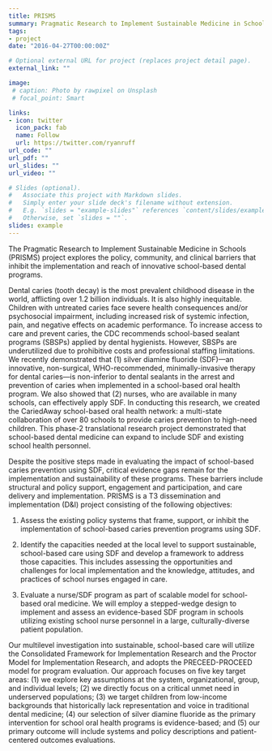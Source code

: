 ```yaml
---
title: PRISMS
summary: Pragmatic Research to Implement Sustainable Medicine in Schools
tags:
- project
date: "2016-04-27T00:00:00Z"

# Optional external URL for project (replaces project detail page).
external_link: ""

image:
 # caption: Photo by rawpixel on Unsplash
 # focal_point: Smart

links:
- icon: twitter
  icon_pack: fab
  name: Follow
  url: https://twitter.com/ryanruff
url_code: ""
url_pdf: ""
url_slides: ""
url_video: ""

# Slides (optional).
#   Associate this project with Markdown slides.
#   Simply enter your slide deck's filename without extension.
#   E.g. `slides = "example-slides"` references `content/slides/example-slides.md`.
#   Otherwise, set `slides = ""`.
slides: example
---
```


The Pragmatic Research to Implement Sustainable Medicine in Schools (PRISMS) project explores the policy, community, and clinical barriers that inhibit the implementation and reach of innovative school-based dental programs.

Dental caries (tooth decay) is the most prevalent childhood disease in the world, afflicting over 1.2 billion individuals. It is also highly inequitable. Children with untreated caries face severe health consequences and/or psychosocial impairment, including increased risk of systemic infection, pain, and negative effects on academic performance. To increase access to care and prevent caries, the CDC recommends school-based sealant programs (SBSPs) applied by dental hygienists. However, SBSPs are underutilized due to prohibitive costs and professional staffing limitations. We recently demonstrated that (1) silver diamine fluoride (SDF)—an innovative, non-surgical, WHO-recommended, minimally-invasive therapy for dental caries—is non-inferior to dental sealants in the arrest and prevention of caries when implemented in a school-based oral health program. We also showed that (2) nurses, who are available in many schools, can effectively apply SDF. In conducting this research, we created the CariedAway school-based oral health network: a multi-state collaboration of over 80 schools to provide caries prevention to high-need children. This phase-2 translational research project demonstrated that school-based dental medicine can expand to include SDF and existing school health personnel. 

Despite the positive steps made in evaluating the impact of school-based caries prevention using SDF, critical evidence gaps remain for the implementation and sustainability of these programs. These barriers include structural and policy support, engagement and participation, and care delivery and implementation. PRISMS is a T3 dissemination and implementation (D&I) project consisting of the following objectives: 

1.	Assess the existing policy systems that frame, support, or inhibit the implementation of school-based caries prevention programs using SDF. 

2.	Identify the capacities needed at the local level to support sustainable, school-based care using SDF and develop a framework to address those capacities. This includes assessing the opportunities and challenges for local implementation and the knowledge, attitudes, and practices of school nurses engaged in care. 

3.	Evaluate a nurse/SDF program as part of scalable model for school-based oral medicine. We will employ a stepped-wedge design to implement and assess an evidence-based SDF program in schools utilizing existing school nurse personnel in a large, culturally-diverse patient population.

Our multilevel investigation into sustainable, school-based care will utilize the Consolidated Framework for Implementation Research and the Proctor Model for Implementation Research, and adopts the PRECEED-PROCEED model for program evaluation. Our approach focuses on five key target areas: (1) we explore key assumptions at the system, organizational, group, and individual levels; (2) we directly focus on a critical unmet need in underserved populations; (3) we target children from low-income backgrounds that historically lack representation and voice in traditional dental medicine; (4) our selection of silver diamine fluoride as the primary intervention for school oral health programs is evidence-based; and (5) our primary outcome will include systems and policy descriptions and patient-centered outcomes evaluations.


